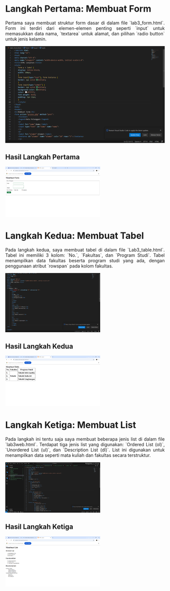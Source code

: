 <title>Penjelasan Langkah-Langkah Tugas Lab 3</title>

<h1>Langkah Pertama: Membuat Form</h1>
<p align="justify">
    Pertama saya membuat struktur form dasar di dalam file `lab3_form.html`. 
    Form ini terdiri dari elemen-elemen penting seperti `input` untuk memasukkan data nama, `textarea` untuk alamat, dan pilihan `radio button` untuk jenis kelamin.
</p>
<img src="Screenshot 2024-10-16 004703.png">

<h2>Hasil Langkah Pertama</h2>
<img src="Screenshot 2024-10-16 002337.png" width="300" height="auto" title="Hasil langkah pertama" alt="Hasil langkah pertama: Form">

<h1>Langkah Kedua: Membuat Tabel</h1>
<p align="justify">
    Pada langkah kedua, saya membuat tabel di dalam file `Lab3_table.html`. 
    Tabel ini memiliki 3 kolom: `No.`, `Fakultas`, dan `Program Studi`. Tabel menampilkan data fakultas beserta program studi yang ada, dengan penggunaan atribut `rowspan` pada kolom fakultas.
</p>
<img src="Screenshot 2024-10-16 005144.png" width="300" height="auto" alt="Langkah kedua: Membuat Tabel">

<h2>Hasil Langkah Kedua</h2>
<img src="Screenshot 2024-10-15 235703.png" width="300" height="auto" title="Hasil langkah kedua" alt="Hasil langkah kedua: Tabel">

<h1>Langkah Ketiga: Membuat List</h1>
<p align="justify">
    Pada langkah ini tentu saja saya membuat beberapa jenis list di dalam file `lab3web.html`. 
    Terdapat tiga jenis list yang digunakan: `Ordered List (ol)`, `Unordered List (ul)`, dan `Description List (dl)`. 
    List ini digunakan untuk menampilkan data seperti mata kuliah dan fakultas secara terstruktur.
</p>
<img src="Screenshot 2024-10-15 234603.png" width="300" height="auto" alt="Langkah ketiga: Membuat List">

<h2>Hasil Langkah Ketiga</h2>
<img src="Screenshot 2024-10-15 234546.png" width="300" height="auto" title="Hasil langkah ketiga" alt="Hasil langkah ketiga: List">
